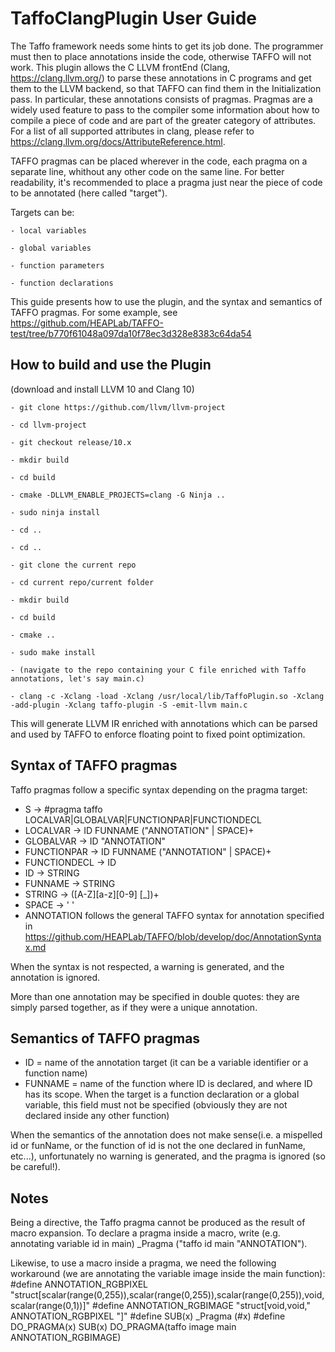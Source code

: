 # TaffoClangPlugin User Guide
The Taffo framework needs some hints to get its job done. The programmer must then to place annotations inside the code, otherwise TAFFO will not work. This plugin allows the C LLVM frontEnd (Clang, https://clang.llvm.org/) to parse these annotations in C programs and get them to the LLVM backend, so that TAFFO can find them in the Initialization pass.
In particular, these annotations consists of pragmas. Pragmas are a widely used feature to pass to the compiler some information about how to compile a piece of code and are part of the greater category of attributes. For a list of all supported attributes in clang, please refer to https://clang.llvm.org/docs/AttributeReference.html.

TAFFO pragmas can be placed wherever in the code, each pragma on a separate line, whithout any other code on the same line. For better readability, it's recommended to place a pragma just near the piece of code to be annotated (here called "target").

Targets can be:
    
    - local variables
 
    - global variables
    
    - function parameters
    
    - function declarations
    
This guide presents how to use the plugin, and the syntax and semantics of TAFFO pragmas. For some example, see https://github.com/HEAPLab/TAFFO-test/tree/b770f61048a097da10f78ec3d328e8383c64da54

## How to build and use the Plugin
(download and install LLVM 10 and Clang 10)

    - git clone https://github.com/llvm/llvm-project 
 
    - cd llvm-project
    
    - git checkout release/10.x
    
    - mkdir build
    
    - cd build
    
    - cmake -DLLVM_ENABLE_PROJECTS=clang -G Ninja ..
 
    - sudo ninja install
 
    - cd ..
    
    - cd ..
    
    - git clone the current repo
    
    - cd current repo/current folder
    
    - mkdir build
    
    - cd build
    
    - cmake ..
    
    - sudo make install
    
    - (navigate to the repo containing your C file enriched with Taffo annotations, let's say main.c)
    
    - clang -c -Xclang -load -Xclang /usr/local/lib/TaffoPlugin.so -Xclang -add-plugin -Xclang taffo-plugin -S -emit-llvm main.c

This will generate LLVM IR enriched with annotations which can be parsed and used by TAFFO to enforce floating point to fixed point optimization.
 

## Syntax of TAFFO pragmas
Taffo pragmas follow a specific syntax depending on the pragma target:
 - S            -> #pragma taffo LOCALVAR|GLOBALVAR|FUNCTIONPAR|FUNCTIONDECL  
 - LOCALVAR     -> ID FUNNAME ("ANNOTATION" | SPACE)+
 - GLOBALVAR    -> ID "ANNOTATION"
 - FUNCTIONPAR  -> ID FUNNAME ("ANNOTATION" | SPACE)+
 - FUNCTIONDECL -> ID
 - ID           -> STRING
 - FUNNAME      -> STRING
 - STRING       -> ([A-Z][a-z][0-9] [_])+
 - SPACE        -> ' '
 - ANNOTATION follows the general TAFFO syntax for annotation specified in https://github.com/HEAPLab/TAFFO/blob/develop/doc/AnnotationSyntax.md
 
 When the syntax is not respected, a warning is generated, and the annotation is ignored.
 
 More than one annotation may be specified in double quotes: they are simply parsed together, as if they were a unique annotation.
 
## Semantics of TAFFO pragmas
 - ID      = name of the annotation target (it can be a variable identifier or a function name)
 - FUNNAME = name of the function where ID is declared, and where ID has its scope. When the target is a function declaration or a global variable, this field must not be specified (obviously they are not declared inside any other function)

 When the semantics of the annotation does not make sense(i.e. a mispelled id or funName, or the function of id is not the one declared in funName, etc...), unfortunately no warning is generated, and the pragma is ignored (so be careful!).

## Notes
Being a directive, the Taffo pragma cannot be produced as the result of macro expansion. 
To declare a pragma inside a macro, write (e.g. annotating variable id in main) _Pragma ("taffo id main  \"ANNOTATION\").

Likewise, to use a macro inside a pragma, we need the following workaround (we are annotating the variable image inside the main function): 
#define ANNOTATION_RGBPIXEL         "struct[scalar(range(0,255)),scalar(range(0,255)),scalar(range(0,255)),void,scalar(range(0,1))]"
#define ANNOTATION_RGBIMAGE         "struct[void,void," ANNOTATION_RGBPIXEL "]"
#define SUB(x) _Pragma (#x)
#define DO_PRAGMA(x) SUB(x) 
DO_PRAGMA(taffo image main ANNOTATION_RGBIMAGE)



 

 

 





